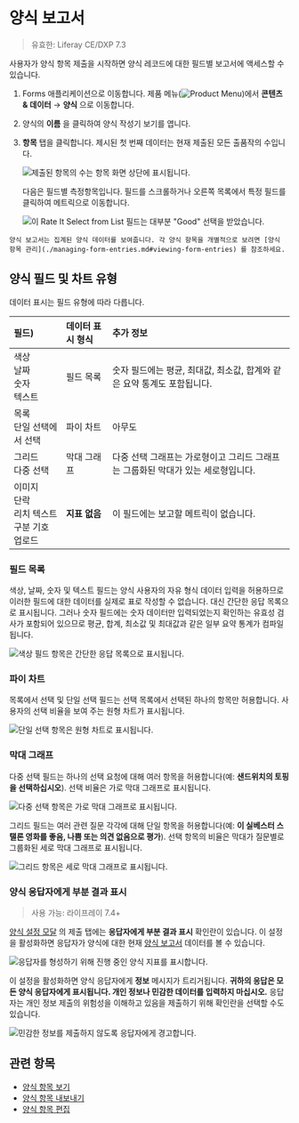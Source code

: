 # 양식 보고서

> 유효한: Liferay CE/DXP 7.3

사용자가 양식 항목 제출을 시작하면 양식 레코드에 대한 필드별 보고서에 액세스할 수 있습니다.

1. Forms 애플리케이션으로 이동합니다. 제품 메뉴(![Product Menu](../../../images/icon-product-menu.png))에서 **콘텐츠 & 데이터** &rarr; **양식** 으로 이동합니다.

1. 양식의 **이름** 을 클릭하여 양식 작성기 보기를 엽니다.

1. **항목** 탭을 클릭합니다. 제시된 첫 번째 데이터는 현재 제출된 모든 출품작의 수입니다.

   ![제출된 항목의 수는 항목 화면 상단에 표시됩니다.](./form-reports/images/06.png)

   다음은 필드별 측정항목입니다. 필드를 스크롤하거나 오른쪽 목록에서 특정 필드를 클릭하여 메트릭으로 이동합니다.

   ![이 Rate It Select from List 필드는 대부분 "Good" 선택을 받았습니다.](./form-reports/images/01.png)

```{tip}
양식 보고서는 집계된 양식 데이터를 보여줍니다. 각 양식 항목을 개별적으로 보려면 [양식 항목 관리](./managing-form-entries.md#viewing-form-entries) 를 참조하세요.
```

## 양식 필드 및 차트 유형

데이터 표시는 필드 유형에 따라 다릅니다.

| 필드)                                                                 | 데이터 표시 형식 | 추가 정보                                         |
|:------------------------------------------------------------------- |:--------- |:--------------------------------------------- |
| 색상<br />날짜<br />숫자<br />텍스트                       | 필드 목록     | 숫자 필드에는 평균, 최대값, 최소값, 합계와 같은 요약 통계도 포함됩니다.    |
| 목록<br />단일 선택에서 선택                                            | 파이 차트     | 아무도                                           |
| 그리드<br />다중 선택                                                | 막대 그래프    | 다중 선택 그래프는 가로형이고 그리드 그래프는 그룹화된 막대가 있는 세로형입니다. |
| 이미지<br />단락<br />리치 텍스트<br />구분 기호<br />업로드 | **지표 없음** | 이 필드에는 보고할 메트릭이 없습니다.                         |

### 필드 목록

색상, 날짜, 숫자 및 텍스트 필드는 양식 사용자의 자유 형식 데이터 입력을 허용하므로 이러한 필드에 대한 데이터를 실제로 표로 작성할 수 없습니다. 대신 간단한 응답 목록으로 표시됩니다. 그러나 숫자 필드에는 숫자 데이터만 입력되었는지 확인하는 유효성 검사가 포함되어 있으므로 평균, 합계, 최소값 및 최대값과 같은 일부 요약 통계가 컴파일됩니다.

![색상 필드 항목은 간단한 응답 목록으로 표시됩니다.](./form-reports/images/02.png)

### 파이 차트

목록에서 선택 및 단일 선택 필드는 선택 목록에서 선택된 하나의 항목만 허용합니다. 사용자의 선택 비율을 보여 주는 원형 차트가 표시됩니다.

![단일 선택 항목은 원형 차트로 표시됩니다.](./form-reports/images/03.png)

### 막대 그래프

다중 선택 필드는 하나의 선택 요청에 대해 여러 항목을 허용합니다(예: **샌드위치의 토핑을 선택하십시오**). 선택 비율은 가로 막대 그래프로 표시됩니다.

![다중 선택 항목은 가로 막대 그래프로 표시됩니다.](./form-reports/images/04.png)

그리드 필드는 여러 관련 질문 각각에 대해 단일 항목을 허용합니다(예: **이 실베스터 스탤론 영화를 좋음, 나쁨 또는 의견 없음으로 평가**). 선택 항목의 비율은 막대가 질문별로 그룹화된 세로 막대 그래프로 표시됩니다.

![그리드 항목은 세로 막대 그래프로 표시됩니다.](./form-reports/images/05.png)

### 양식 응답자에게 부분 결과 표시

> 사용 가능: 라이프레이 7.4+

[양식 설정 모달](../creating-and-managing-forms/forms-configuration-reference.md#form-settings) 의 제출 탭에는 **응답자에게 부분 결과 표시** 확인란이 있습니다. 이 설정을 활성화하면 응답자가 양식에 대한 현재 [양식 보고서](../sharing-forms-and-managing-submissions/form-reports.md) 데이터를 볼 수 있습니다.

![응답자를 형성하기 위해 진행 중인 양식 지표를 표시합니다.](./form-reports/images/10.png)

이 설정을 활성화하면 양식 응답자에게 **정보** 메시지가 트리거됩니다. **귀하의 응답은 모든 양식 응답자에게 표시됩니다. 개인 정보나 민감한 데이터를 입력하지 마십시오.** 응답자는 개인 정보 제출의 위험성을 이해하고 있음을 제출하기 위해 확인란을 선택할 수도 있습니다.

![민감한 정보를 제출하지 않도록 응답자에게 경고합니다.](./form-reports/images/08.png)

## 관련 항목

* [양식 항목 보기](./managing-form-entries.md#viewing-form-entries)
* [양식 항목 내보내기](./managing-form-entries.md#exporting-form-entries)
* [양식 항목 편집](./managing-form-entries.md#editing-form-entries)
